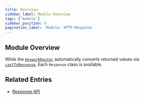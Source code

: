 ```yaml
---
title: Overview
sidebar_label: Module Overview
tags: ['module']
sidebar_position: 0
pagination_label: 'Module: HTTP.Response'
---
```


## Module Overview

While the [`KeyworkRouter`](/modules/router/api/classes/KeyworkRouter) automatically
converts returned values via [`castToResponse`](modules/http/response/api/functions/castToResponse),
Each `Response` class is available.

## Related Entries

- [Response API](/modules/http/response/api/)
